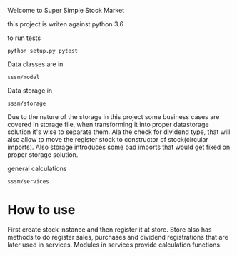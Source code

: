 Welcome to Super Simple Stock Market

this project is writen against python 3.6

to run tests
```
python setup.py pytest
```

Data classes are in
```
sssm/model
```

Data storage in
```
sssm/storage
```
Due to the nature of the storage in this project some business cases are covered in storage
file, when transforming it into proper datastorage solution it's wise to separate them.
Ala the check for dividend type, that will also allow to move the register stock to
constructor of stock(circular imports).
Also storage introduces some bad imports that would get fixed on proper storage solution.


general calculations
```
sssm/services
```

How to use
========================
First create stock instance and then register it at store.
Store also has methods to do register sales, purchases and dividend registrations that are later used in services.
Modules in services provide calculation functions.
